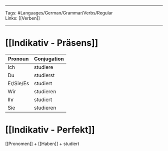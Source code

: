 ___
Tags: #Languages/German/Grammar/Verbs/Regular  
Links: [[Verben]]
___
# [[Indikativ - Präsens]]
Pronoun|Conjugation
------------ | ------------
Ich | studiere
Du | studierst
Er/Sie/Es | studiert
Wir | studieren
Ihr | studiert
Sie | studieren


# [[Indikativ - Perfekt]]
[[Pronomen]] + [[Haben]] + studiert